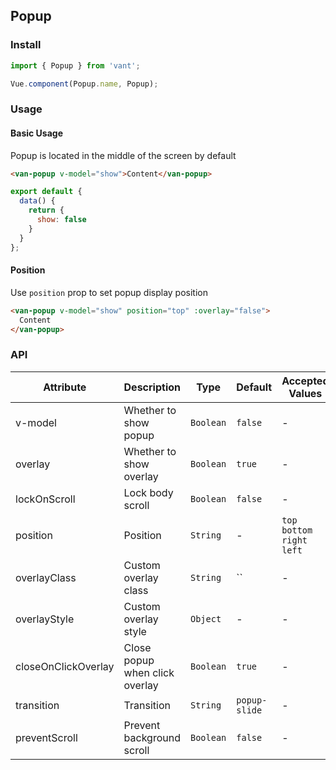## Popup

### Install
``` javascript
import { Popup } from 'vant';

Vue.component(Popup.name, Popup);
```

### Usage

#### Basic Usage
Popup is located in the middle of the screen by default

```html
<van-popup v-model="show">Content</van-popup>
```

```javascript
export default {
  data() {
    return {
      show: false
    }
  }
};
```

#### Position
Use `position` prop to set popup display position

```html
<van-popup v-model="show" position="top" :overlay="false">
  Content
</van-popup>
```

### API

| Attribute | Description | Type | Default | Accepted Values |
|-----------|-----------|-----------|-------------|-------------|
| v-model | Whether to show popup | `Boolean` | `false` | - |
| overlay | Whether to show overlay | `Boolean` | `true` | - |
| lockOnScroll | Lock body scroll | `Boolean` | `false` | - |
| position | Position | `String` | - | `top` `bottom` `right` `left` |
| overlayClass | Custom overlay class | `String` | `` | - |
| overlayStyle | Custom overlay style | `Object` | - | - |
| closeOnClickOverlay | Close popup when click overlay | `Boolean` | `true` | - |
| transition | Transition | `String` | `popup-slide` | - |
| preventScroll | Prevent background scroll | `Boolean` | `false` | - |
